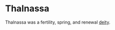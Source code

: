 # Thalnassa

<meta property="og:description" content="Thalnassa was a fertility, spring, and renewal deity.">

Thalnassa was a fertility, spring, and renewal [deity](../../introduction.md).